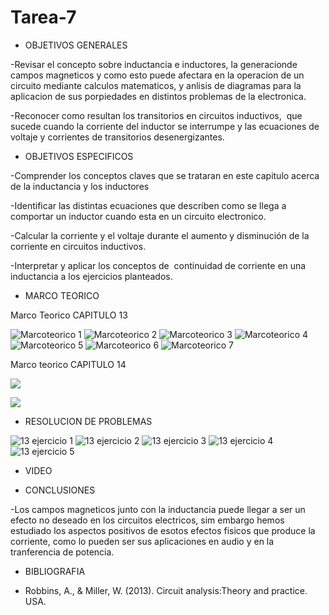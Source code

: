 # Tarea-7

- OBJETIVOS GENERALES

-Revisar el concepto sobre inductancia e inductores, la generacionde campos magneticos y como esto puede afectara en la operacion de un circuito mediante calculos matematicos, y anlisis de diagramas para la aplicacion de sus porpiedades en distintos problemas de la electronica.

-Reconocer como resultan los transitorios en circuitos inductivos,  que sucede cuando la corriente del inductor se interrumpe y las ecuaciones de voltaje y corrientes de transitorios desenergizantes. 

- OBJETIVOS ESPECIFICOS

-Comprender los conceptos claves que se trataran en este capitulo acerca de la inductancia y los inductores

-Identificar las distintas ecuaciones que describen como se llega a comportar un inductor cuando esta en un circuito electronico.

-Calcular la corriente y el voltaje durante el aumento y disminución de la corriente en circuitos inductivos. 

-Interpretar y aplicar los conceptos de  continuidad de corriente en una inductancia a los ejercicios planteados. 


- MARCO TEORICO

Marco Teorico CAPITULO 13

![Marcoteorico 1](https://user-images.githubusercontent.com/84397282/130182016-2d698fe7-85c5-4ee2-b243-6b96f291046d.jpg)
![Marcoteorico 2](https://user-images.githubusercontent.com/84397282/130182019-2151bd68-e46a-4fe0-b607-bdc61919c225.jpg)
![Marcoteorico 3](https://user-images.githubusercontent.com/84397282/130182020-bf618227-2410-459c-8400-bd0c05387b38.jpg)
![Marcoteorico 4](https://user-images.githubusercontent.com/84397282/130182022-196d92a5-cda3-4963-b092-f30b83f8273f.jpg)
![Marcoteorico 5](https://user-images.githubusercontent.com/84397282/130182023-a256056e-ece8-4d05-8964-d4a949128056.jpg)
![Marcoteorico 6](https://user-images.githubusercontent.com/84397282/130182025-f5308b49-3e9a-44ab-9583-9b8f7f77c659.jpg)
![Marcoteorico 7](https://user-images.githubusercontent.com/84397282/130182026-750fe72f-8ee8-4067-bc7f-81f998c90b28.jpg)

Marco teorico CAPITULO 14 

![](https://user-images.githubusercontent.com/84998005/130508762-3dac3b2e-a066-426d-8121-baee1fcf3965.png)

![](https://user-images.githubusercontent.com/84998005/130508770-99c1f5bf-f61c-4923-85ae-17e9634fe0b8.png)


- RESOLUCION DE PROBLEMAS

![13 ejercicio 1](https://user-images.githubusercontent.com/84397282/130182209-da6005dc-1053-4dfa-a143-6d361af032a6.jpg)
![13 ejercicio 2](https://user-images.githubusercontent.com/84397282/130182210-bd833cf7-9952-4143-8bdc-e2aa8bd1248f.jpg)
![13 ejercicio 3](https://user-images.githubusercontent.com/84397282/130182212-2e953702-8543-4c68-afab-9bbfb24d8667.jpg)
![13 ejercicio 4](https://user-images.githubusercontent.com/84397282/130182216-421f9b64-3348-4fe8-97a3-d102c96d52e0.jpg)
![13 ejercicio 5](https://user-images.githubusercontent.com/84397282/130182218-4b03e0d1-b32a-4ceb-8aaf-5b281854f11c.jpg)


- VIDEO


- CONCLUSIONES
 
 -Los campos magneticos junto con la inductancia puede llegar a ser un efecto no deseado en los circuitos electricos, sim embargo hemos estudiado los aspectos positivos de esotos efectos fisicos que produce la corriente, como lo pueden ser sus aplicaciones en audio y en la tranferencia de potencia.

- BIBLIOGRAFIA

* Robbins, A., & Miller, W. (2013). Circuit analysis:Theory and practice. USA.
